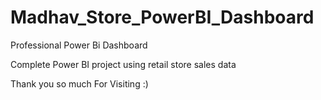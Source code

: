 # Madhav_Store_PowerBI_Dashboard

Professional Power Bi Dashboard

Complete Power BI project using retail store sales data

Thank you so much For Visiting :)
